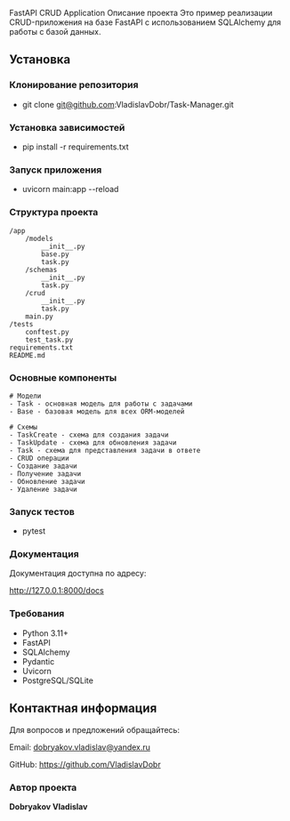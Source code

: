 FastAPI CRUD Application
Описание проекта
Это пример реализации CRUD-приложения на базе FastAPI с использованием SQLAlchemy для работы с базой данных.

## Установка
###  Клонирование репозитория
- git clone git@github.com:VladislavDobr/Task-Manager.git

###  Установка зависимостей
- pip install -r requirements.txt

###  Запуск приложения

- uvicorn main:app --reload

### Структура проекта
```
/app
    /models
        __init__.py
        base.py
        task.py
    /schemas
        __init__.py
        task.py
    /crud
        __init__.py
        task.py
    main.py
/tests
    conftest.py
    test_task.py
requirements.txt
README.md
```
###  Основные компоненты
```
# Модели
- Task - основная модель для работы с задачами
- Base - базовая модель для всех ORM-моделей
```
```
# Схемы
- TaskCreate - схема для создания задачи
- TaskUpdate - схема для обновления задачи
- Task - схема для представления задачи в ответе
- CRUD операции
- Создание задачи
- Получение задачи
- Обновление задачи
- Удаление задачи
```
###  Запуск тестов
- pytest

###  Документация
Документация доступна по адресу:

http://127.0.0.1:8000/docs

###  Требования
- Python 3.11+
- FastAPI
- SQLAlchemy
- Pydantic
- Uvicorn
- PostgreSQL/SQLite

## Контактная информация
Для вопросов и предложений обращайтесь:

Email: dobryakov.vladislav@yandex.ru

GitHub: https://github.com/VladislavDobr

### Автор проекта
**Dobryakov Vladislav** 